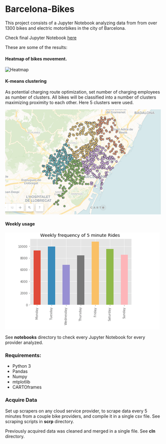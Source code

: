 

# Barcelona-Bikes
This project consists of a Jupyter Notebook analyzing data from from over 1300 bikes and electric motorbikes in the city of Barcelona.

Check final Jupyter Notebook [here](https://pggmrt.github.io/barcelona-bikes/index.html)

These are some of the results:

#### Heatmap of bikes movement.

  
![Heatmap](/CARTO_imgs/muv-heatmap.gif)


#### K-means clustering
As potential charging route optimization, set number of charging employees as number of clusters. All bikes will be classified into a number of clusters maximizing proximity to each other. Here 5 clusters were used.


![Clustering](/CARTO_imgs/5clusters.png)

#### Weekly usage

![Weekly usage](/CARTO_imgs/weekly.png)



See **notebooks** directory to check every Jupyter Notebook for every provider analyzed.



### Requirements:
* Python 3
* Pandas
* Numpy
* mtplotlib
* CARTOframes

### Acquire Data
Set up scrapers on any cloud service provider, to scrape data  every 5 minutes from a couple bike providers, and compile it in a single csv file.  See scraping scripts in **scrp** directory.

Previously acquired data was cleaned and merged in a single file. See **cln** directory.
